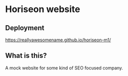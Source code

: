 # Horiseon website

## Deployment
https://reallyawesomename.github.io/horiseon-m1/

## What is this?
A mock website for some kind of SEO focused company.
